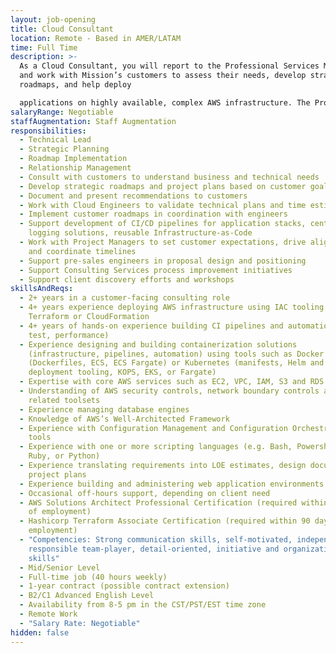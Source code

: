 ```yaml
---
layout: job-opening
title: Cloud Consultant
location: Remote - Based in AMER/LATAM
time: Full Time
description: >-
  As a Cloud Consultant, you will report to the Professional Services Manager
  and work with Mission’s customers to assess their needs, develop strategic
  roadmaps, and help deploy

  applications on highly available, complex AWS infrastructure. The Professional Services team builds AWS cloud solutions on behalf of our customers
salaryRange: Negotiable
staffAugmentation: Staff Augmentation
responsibilities:
  - Technical Lead
  - Strategic Planning
  - Roadmap Implementation
  - Relationship Management
  - Consult with customers to understand business and technical needs
  - Develop strategic roadmaps and project plans based on customer goals
  - Document and present recommendations to customers
  - Work with Cloud Engineers to validate technical plans and time estimates
  - Implement customer roadmaps in coordination with engineers
  - Support development of CI/CD pipelines for application stacks, centralized
    logging solutions, reusable Infrastructure-as-Code
  - Work with Project Managers to set customer expectations, drive alignment,
    and coordinate timelines
  - Support pre-sales engineers in proposal design and positioning
  - Support Consulting Services process improvement initiatives
  - Support client discovery efforts and workshops
skillsAndReqs:
  - 2+ years in a customer-facing consulting role
  - 4+ years experience deploying AWS infrastructure using IAC tooling such as
    Terraform or CloudFormation
  - 4+ years of hands-on experience building CI pipelines and automation (build,
    test, performance)
  - Experience designing and building containerization solutions
    (infrastructure, pipelines, automation) using tools such as Docker
    (Dockerfiles, ECS, ECS Fargate) or Kubernetes (manifests, Helm and
    deployment tooling, KOPS, EKS, or Fargate)
  - Expertise with core AWS services such as EC2, VPC, IAM, S3 and RDS
  - Understanding of AWS security controls, network boundary controls and
    related toolsets
  - Experience managing database engines
  - Knowledge of AWS’s Well-Architected Framework
  - Experience with Configuration Management and Configuration Orchestration
    tools
  - Experience with one or more scripting languages (e.g. Bash, Powershell,
    Ruby, or Python)
  - Experience translating requirements into LOE estimates, design documents and
    project plans
  - Experience building and administering web application environments
  - Occasional off-hours support, depending on client need
  - AWS Solutions Architect Professional Certification (required within 90 days
    of employment)
  - Hashicorp Terraform Associate Certification (required within 90 days of
    employment)
  - "Competencies: Strong communication skills, self-motivated, independent,
    responsible team-player, detail-oriented, initiative and organizational
    skills"
  - Mid/Senior Level
  - Full-time job (40 hours weekly)
  - 1-year contract (possible contract extension)
  - B2/C1 Advanced English Level
  - Availability from 8-5 pm in the CST/PST/EST time zone
  - Remote Work
  - "Salary Rate: Negotiable"
hidden: false
---
```

